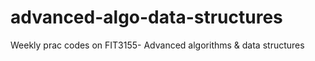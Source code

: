 # advanced-algo-data-structures
Weekly prac codes on FIT3155- Advanced algorithms &amp; data structures
